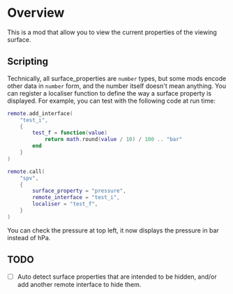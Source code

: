 # Overview

This is a mod that allow you to view the current properties of the viewing surface.

## Scripting

Technically, all surface_properties are `number` types, but some mods encode other data in `number` form, and the number itself doesn't mean anything. You can register a localiser function to define the way a surface property is displayed. For example, you can test with the following code at run time:

```lua
remote.add_interface(
    "test_i",
    {
        test_f = function(value)
            return math.round(value / 10) / 100 .. "bar"
        end
    }
)

remote.call(
    "spv",
    {
        surface_property = "pressure",
        remote_interface = "test_i",
        localiser = "test_f",
    }
)

```

You can check the pressure at top left, it now displays the pressure in bar instead of hPa.

## TODO

- [ ] Auto detect surface properties that are intended to be hidden, and/or add another remote interface to hide them.